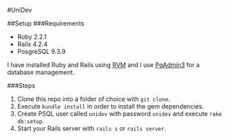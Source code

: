 #UniDev

##Setup 
###Requirements
- Ruby 2.2.1
- Rails 4.2.4
- PosgreSQL 9.3.9

I have installed Ruby and Rails using [RVM](https://rvm.io/) and I use [PgAdmin3](http://www.pgadmin.org/) for  a database management. 

###Steps 
1. Clone this repo into a folder of choice with ```git clone```.
2. Execute ```bundle install``` in order to install the gem dependencies.
3. Create PSQL user called ```unidev``` with password ```unidev``` and execute ```rake db:setup```. 
4. Start your Rails server with ```rails s``` or ```rails server```.



